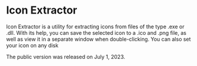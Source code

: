 # Icon Extractor
Icon Extractor is a utility for extracting icons from files of the type .exe or .dll. With its help, you can save the selected icon to a .ico and .png file, as well as view it in a separate window when double-clicking. You can also set your icon on any disk

The public version was released on July 1, 2023.
